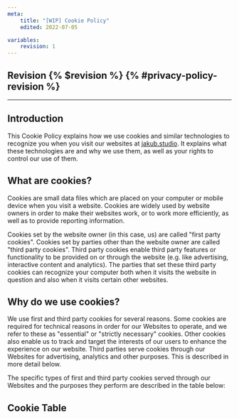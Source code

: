 ```yaml
---
meta:
    title: "[WIP] Cookie Policy"
    edited: 2022-07-05

variables:
    revision: 1
---
```

## Revision {% $revision %} {% #privacy-policy-revision %}
---

## Introduction
This Cookie Policy explains how we use cookies and similar technologies to recognize you when you visit our websites at [jakub.studio](https://jakub.studio). It explains what these technologies are and why we use them, as well as your rights to control our use of them.

## What are cookies?
Cookies are small data files which are placed on your computer or mobile device when you visit a website. Cookies are widely used by website owners in order to make their websites work, or to work more efficiently, as well as to provide reporting information.

Cookies set by the website owner (in this case, us) are called "first party cookies". Cookies set by parties other than the website owner are called "third party cookies". Third party cookies enable third party features or functionality to be provided on or through the website (e.g. like advertising, interactive content and analytics). The parties that set these third party cookies can recognize your computer both when it visits the website in question and also when it visits certain other websites.

## Why do we use cookies?
We use first and third party cookies for several reasons. Some cookies are required for technical reasons in order for our Websites to operate, and we refer to these as "essential" or "strictly necessary" cookies. Other cookies also enable us to track and target the interests of our users to enhance the experience on our website. Third parties serve cookies through our Websites for advertising, analytics and other purposes. This is described in more detail below.

The specific types of first and third party cookies served through our Websites and the purposes they perform are described in the table below:

## Cookie Table